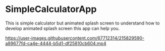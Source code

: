 # SimpleCalculatorApp

This is simple calculator but animated splash screen
to understand how to develop animated splash screen this app can help you.



https://user-images.githubusercontent.com/67712314/215829590-a89677fd-ca4e-4444-b5d1-df25810cb604.mp4

